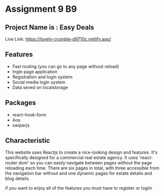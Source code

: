 
# Assignment 9 B9

## Project Name is : Easy Deals

Live Link: https://lovely-crumble-d9710c.netlify.app/
## Features 

- Fast routing (you can go to any page without reload)
- Ingle page application
- Registration and login system
- Social media login system
- Data seved on localstorage

## Packages

- react-hook-form
- Aos
- swiperjs


## Characteristic 

This website uses Reactjs to create a nice-looking design and features. It's specifically designed for a commercial real estate agency. It uses 'react-router dom' so you can easily navigate between pages without the page reloading each time. There are six pages in total, with three accessible from the navigation bar without and one dynamic pages for estate details and blog details.


if you want to enjoy all of the features you must have to register or logiin 

